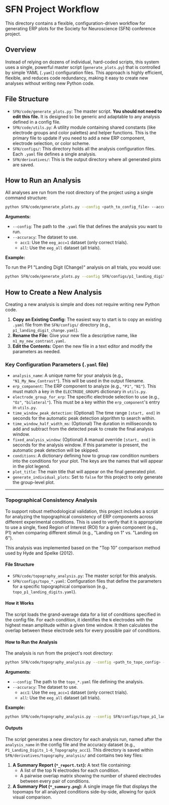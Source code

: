 # SFN Project Workflow

This directory contains a flexible, configuration-driven workflow for generating ERP plots for the Society for Neuroscience (SFN) conference project.

## Overview

Instead of relying on dozens of individual, hard-coded scripts, this system uses a single, powerful master script (`generate_plots.py`) that is controlled by simple YAML (`.yaml`) configuration files. This approach is highly efficient, flexible, and reduces code redundancy, making it easy to create new analyses without writing new Python code.

## File Structure

-   `SFN/code/generate_plots.py`: The master script. **You should not need to edit this file.** It is designed to be generic and adaptable to any analysis defined in a config file.
-   `SFN/code/utils.py`: A utility module containing shared constants (like electrode groups and color palettes) and helper functions. This is the primary file to update if you need to add a new ERP component, electrode selection, or color scheme.
-   `SFN/configs/`: This directory holds all the analysis configuration files. Each `.yaml` file defines a single analysis.
-   `SFN/derivatives/`: This is the output directory where all generated plots are saved.

## How to Run an Analysis

All analyses are run from the root directory of the project using a single command structure:

```bash
python SFN/code/generate_plots.py --config <path_to_config_file> --accuracy <dataset>
```

**Arguments:**

-   `--config`: The path to the `.yaml` file that defines the analysis you want to run.
-   `--accuracy`: The dataset to use.
    -   `acc1`: Use the `eeg_acc=1` dataset (only correct trials).
    -   `all`: Use the `eeg_all` dataset (all trials).

**Example:**

To run the P1 "Landing Digit (Change)" analysis on all trials, you would use:

```bash
python SFN/code/generate_plots.py --config SFN/configs/p1_landing_digit_change.yaml --accuracy all
```

## How to Create a New Analysis

Creating a new analysis is simple and does not require writing new Python code.

1.  **Copy an Existing Config:** The easiest way to start is to copy an existing `.yaml` file from the `SFN/configs/` directory (e.g., `p1_landing_digit_change.yaml`).
2.  **Rename the File:** Give your new file a descriptive name, like `n1_my_new_contrast.yaml`.
3.  **Edit the Contents:** Open the new file in a text editor and modify the parameters as needed.

### Key Configuration Parameters (`.yaml` file)

-   `analysis_name`: A unique name for your analysis (e.g., `"N1_My_New_Contrast"`). This will be used in the output filename.
-   `erp_component`: The ERP component to analyze (e.g., `"P1"`, `"N1"`). This must match a key in the `ELECTRODE_GROUPS` dictionary in `utils.py`.
-   `electrode_group_for_erp`: The specific electrode selection to use (e.g., `"Oz"`, `"bilateral"`). This must be a key within the `erp_component`'s entry in `utils.py`.
-   `time_window_peak_detection`: (Optional) The time range `[start, end]` in seconds for the automatic peak detection algorithm to search within.
-   `time_window_half_width_ms`: (Optional) The duration in milliseconds to add and subtract from the detected peak to create the final analysis window.
-   `fixed_analysis_window`: (Optional) A manual override `[start, end]` in seconds for the analysis window. If this parameter is present, the automatic peak detection will be skipped.
-   `conditions`: A dictionary defining how to group raw condition numbers into the conditions for your plot. The keys are the names that will appear in the plot legend.
-   `plot_title`: The main title that will appear on the final generated plot.
-   `generate_individual_plots`: Set to `false` for this project to only generate the group-level plot.

---

### Topographical Consistency Analysis

To support robust methodological validation, this project includes a script for analyzing the topographical consistency of ERP components across different experimental conditions. This is used to verify that it is appropriate to use a single, fixed Region of Interest (ROI) for a given component (e.g., P1) when comparing different stimuli (e.g., "Landing on 1" vs. "Landing on 6").

This analysis was implemented based on the "Top 10" comparison method used by Hyde and Spelke (2012).

#### File Structure

-   `SFN/code/topography_analysis.py`: The master script for this analysis.
-   `SFN/configs/topo_*.yaml`: Configuration files that define the parameters for a specific topographical comparison (e.g., `topo_p1_landing_digits.yaml`).

#### How it Works

The script loads the grand-average data for a list of conditions specified in the config file. For each condition, it identifies the `N` electrodes with the highest mean amplitude within a given time window. It then calculates the overlap between these electrode sets for every possible pair of conditions.

#### How to Run the Analysis

The analysis is run from the project's root directory:

```bash
python SFN/code/topography_analysis.py --config <path_to_topo_config> --accuracy <dataset>
```

**Arguments:**

-   `--config`: The path to the `topo_*.yaml` file defining the analysis.
-   `--accuracy`: The dataset to use.
    -   `acc1`: Use the `eeg_acc=1` dataset (only correct trials).
    -   `all`: Use the `eeg_all` dataset (all trials).

**Example:**

```bash
python SFN/code/topography_analysis.py --config SFN/configs/topo_p1_landing_digits.yaml --accuracy acc1
```

#### Outputs

The script generates a new directory for each analysis run, named after the `analysis_name` in the config file and the accuracy dataset (e.g., `P1_Landing_Digits_1-6_Topography_acc1`). This directory is saved within `SFN/derivatives/topography_analysis/` and contains two key files:

1.  **A Summary Report (`*_report.txt`):** A text file containing:
    *   A list of the top N electrodes for each condition.
    *   A pairwise overlap matrix showing the number of shared electrodes between every pair of conditions.
2.  **A Summary Plot (`*_summary.png`):** A single image file that displays the topomaps for all analyzed conditions side-by-side, allowing for quick visual comparison.
